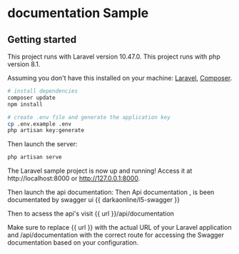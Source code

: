 # documentation Sample
## Getting started

This project runs with Laravel version 10.47.0.
This project runs with php version 8.1.

Assuming you don't have this installed on your machine: [Laravel](https://laravel.com), [Composer](https://getcomposer.org).

``` bash
# install dependencies
composer update
npm install

# create .env file and generate the application key
cp .env.example .env
php artisan key:generate
```

Then launch the server:

``` bash
php artisan serve
```

The Laravel sample project is now up and running! Access it at http://localhost:8000 or http://127.0.0.1:8000.

Then launch the api documentation:
Then Api documentation , is been documentated by  swagger ui {{ darkaonline/l5-swagger }}

Then to acsess the api's  visit {{ url }}/api/documentation


Make sure to replace {{ url }} with the actual URL of your Laravel application and /api/documentation with the correct route for accessing the Swagger documentation based on your configuration.
